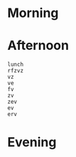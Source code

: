 # Morning
# Afternoon
    lunch
    rfzvz
    vz
    ve
    fv
    zv
    zev
    ev
    erv
# Evening